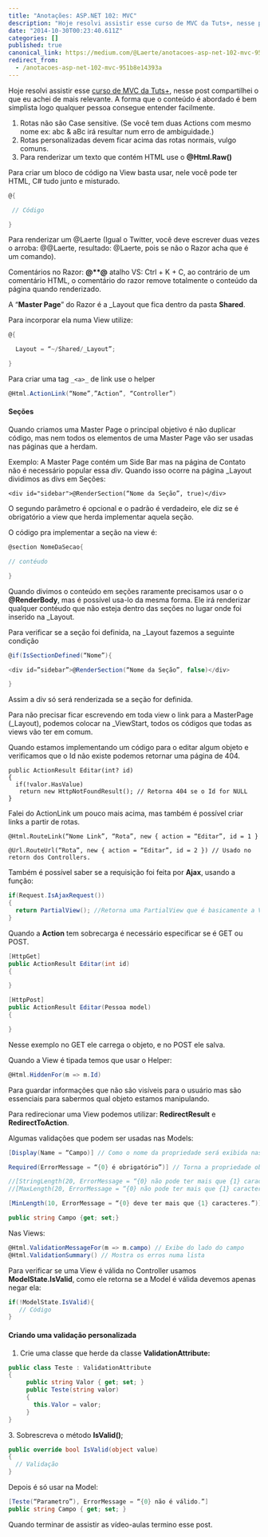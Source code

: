 ```yaml
---
title: "Anotações: ASP.NET 102: MVC"
description: "Hoje resolvi assistir esse curso de MVC da Tuts+, nesse post compartilhei o que eu achei de mais relevante. A forma que o conteúdo …"
date: "2014-10-30T00:23:40.611Z"
categories: []
published: true
canonical_link: https://medium.com/@Laerte/anotacoes-asp-net-102-mvc-951b8e14393a
redirect_from:
  - /anotacoes-asp-net-102-mvc-951b8e14393a
---
```


Hoje resolvi assistir esse [curso de MVC da Tuts+](http://code.tutsplus.com/courses/aspnet-102-mvc), nesse post compartilhei o que eu achei de mais relevante. A forma que o conteúdo é abordado é bem simplista logo qualquer pessoa consegue entender facilmente.

1.  Rotas não são Case sensitive. (Se você tem duas Actions com mesmo nome ex: abc & aBc irá resultar num erro de ambiguidade.)
2.  Rotas personalizadas devem ficar acima das rotas normais, vulgo comuns.
3.  Para renderizar um texto que contém HTML use o **@Html.Raw()**

Para criar um bloco de código na View basta usar, nele você pode ter HTML, C# tudo junto e misturado.

```csharp
@{

 // Código

}
```

Para renderizar um @Laerte (Igual o Twitter, você deve escrever duas vezes o arroba: @@Laerte, resultado: @Laerte, pois se não o Razor acha que é um comando).

Comentários no Razor: **@\*\*@** atalho VS: Ctrl + K + C, ao contrário de um comentário HTML, o comentário do razor remove totalmente o conteúdo da página quando renderizado.

A “**Master Page**” do Razor é a \_Layout que fica dentro da pasta **Shared**.

Para incorporar ela numa View utilize:

```csharp
@{

  Layout = “~/Shared/_Layout”;

}
```

Para criar uma tag ```_<a>_``` de link use o helper

```csharp
@Html.ActionLink(“Nome”,”Action”, “Controller”)
```

#### Seções

Quando criamos uma Master Page o principal objetivo é não duplicar código, mas nem todos os elementos de uma Master Page vão ser usadas nas páginas que a herdam.

Exemplo: A Master Page contém um Side Bar mas na página de Contato não é necessário popular essa _div_. Quando isso ocorre na página \_Layout dividimos as divs em Seções:

```
<div id="sidebar">@RenderSection(“Nome da Seção”, true)</div>
```

O segundo parâmetro é opcional e o padrão é verdadeiro, ele diz se é obrigatório a view que herda implementar aquela seção.

O código pra implementar a seção na view é:

```csharp
@section NomeDaSecao{

// contéudo

}
```

Quando divimos o conteúdo em seções raramente precisamos usar o o **@RenderBody**, mas é possível usa-lo da mesma forma. Ele irá renderizar qualquer contéudo que não esteja dentro das seções no lugar onde foi inserido na \_Layout.

Para verificar se a seção foi definida, na \_Layout fazemos a seguinte condição

```csharp
@if(IsSectionDefined(“Nome”){

<div id=”sidebar”>@RenderSection(“Nome da Seção”, false)</div>

}
```

Assim a div só será renderizada se a seção for definida.

Para não precisar ficar escrevendo em toda view o link para a MasterPage (\_Layout), podemos colocar na \_ViewStart, todos os códigos que todas as views vão ter em comum.

Quando estamos implementando um código para o editar algum objeto e verificamos que o Id não existe podemos retornar uma página de 404.

```
public ActionResult Editar(int? id)
{
  if(!valor.HasValue)
   return new HttpNotFoundResult(); // Retorna 404 se o Id for NULL
}
```

Falei do ActionLink um pouco mais acima, mas também é possível criar links a partir de rotas.

```
@Html.RouteLink(“Nome Link”, “Rota”, new { action = “Editar”, id = 1 }

@Url.RouteUrl(“Rota”, new { action = “Editar”, id = 2 }) // Usado no retorn dos Controllers.
```

Também é possível saber se a requisição foi feita por **Ajax**, usando a função:

```csharp
if(Request.IsAjaxRequest())
{
  return PartialView(); //Retorna uma PartialView que é basicamente a View se o _ViewStart apenas o conteúdo da view.
}
```

Quando a **Action** tem sobrecarga é necessário especificar se é GET ou POST.

```csharp
[HttpGet]
public ActionResult Editar(int id)
{

}

[HttpPost]
public ActionResult Editar(Pessoa model)
{

}
```

Nesse exemplo no GET ele carrega o objeto, e no POST ele salva.

Quando a View é tipada temos que usar o Helper:

```csharp
@Html.HiddenFor(m => m.Id)
```

Para guardar informações que não são visíveis para o usuário mas são essenciais para sabermos qual objeto estamos manipulando.

Para redirecionar uma View podemos utilizar: **RedirectResult** e **RedirectToAction**.

Algumas validações que podem ser usadas nas Models:

```csharp
[Display(Name = “Campo)] // Como o nome da propriedade será exibida nas validações e nas views (Labels, etc).

Required(ErrorMessage = “{0} é obrigatório”)] // Torna a propriedade obrigatória, o {0} é o nome da propriedade se for setado o Display ele pega o valor do Display.

//[StringLength(20, ErrorMessage = “{0} não pode ter mais que {1} caracteres.”)]
//[MaxLength(20, ErrorMessage = “{0} não pode ter mais que {1} caracteres.”)] // Os dois métodos realizam a mesma tarefa, a diferença é que o StringLength é espefico para String.

[MinLength(10, ErrorMessage = “{0} deve ter mais que {1} caracteres.”)] // Quantidade mínima de caracteres que a propriedade deve ter

public string Campo {get; set;}
```

Nas Views:

```csharp
@Html.ValidationMessageFor(m => m.campo) // Exibe do lado do campo
@Html.ValidationSummary() // Mostra os erros numa lista
```

Para verificar se uma View é válida no Controller usamos **ModelState.IsValid**, como ele retorna se a Model é válida devemos apenas negar ela:

```csharp
if(!ModelState.IsValid){
   // Código
}
```

#### Criando uma validação personalizada

1.  Crie uma classe que herde da classe **ValidationAttribute:**

```csharp
public class Teste : ValidationAttribute
{
     public string Valor { get; set; }
     public Teste(string valor)
     {
       this.Valor = valor;
     }
}
```

3\. Sobrescreva o método **IsValid()**;

```csharp
public override bool IsValid(object value)
{
  // Validação
}
```

Depois é só usar na Model:

```csharp
[Teste(“Parametro”), ErrorMessage = “{0} não é válido.”]
public string Campo { get; set; }
```

Quando terminar de assistir as vídeo-aulas termino esse post.

